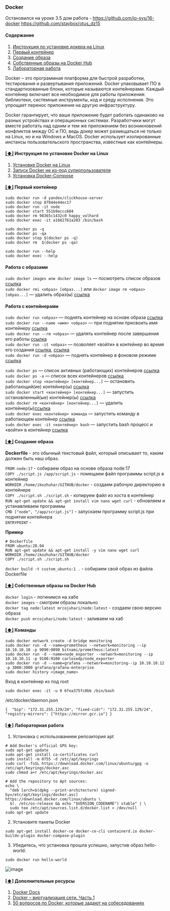 ### Docker

Остановился на уроке 3.5
дом работа - 
https://github.com/io-sys/16-docker
https://github.com/staybox/otus_dz15


#### <a name='toc'>Содержание</a>
1. [Инструкция по установке докера на Linux](#1)
2. [Первый контейнер](#2)
3. [Создание образа](#3)
4. [Собственные образы на Docker Hub](#4)
5. [Лабораторная работа](#5)

Docker – это программная платформа для быстрой разработки, тестирования и развертывания приложений. Docker упаковывает ПО в стандартизованные блоки, которые называются контейнерами. Каждый контейнер включает все необходимое для работы приложения: библиотеки, системные инструменты, код и среду исполнения. Это упрощает перенос приложения на другую инфраструктуру.

Docker гарантирует, что ваше приложение будет работать одинаково на разных устройствах и операционных системах. Разработчики могут вместе работать над одним и тем же приложением без возникновений конфликтов между ОС и ПО, ведь докер может размещаться не только на Linux, но и на Windows и MacOS. Docker использует изолированные инстансы пользовательского пространства, известные как контейнеры.

#### [[⬆]](#toc) <a name='1'>Инструкция по установке Docker на Linux</a>

1. [Установке Docker на Linux](https://docs.docker.com/engine/install/ubuntu/)
2. [Запуск Docker не из-под суперпользователя](https://docs.docker.com/engine/install/linux-postinstall/)
3. [Установка Docker-Compose](https://docs.docker.com/compose/install/standalone/)


#### [[⬆]](#toc) <a name='2'>Первый контейнер</a>
```
sudo docker run -d yandex/clickhouse-server
sudo docker stop 87844e44ec17
sudo docker run -it node
sudo docker start 551b9eccc604
sudo docker rm 98365c1432c0 happy_volhard
sudo docker exec -it a1682761a203 /bin/bash

sudo docker ps -q
sudo docker ps -qa
sudo docker stop $(docker ps -q)
sudo docker rm  $(docker ps -qa)

sudo docker run --help
sudo docker exec --help
```

#### Работа с образами

`sudo docker images или docker image ls` — посмотреть список образов [ссылка](https://docs.docker.com/reference/cli/docker/image/ls/)  
`sudo docker rmi <образ> [образ...]` или `docker image rm <образ> [образ...]` — удалить образ(ы) [ссылка](https://docs.docker.com/reference/cli/docker/image/rm/)  

#### Работа с контейнерами
`sudo docker run <образ>` — поднять контейнер на основе образа [ссылка](https://docs.docker.com/reference/cli/docker/container/run/)  
`sudo docker run --name <имя> <образ>` — при поднятии присвоить имя контейнеру [ссылка](https://docs.docker.com/engine/containers/run/#name---name)  
`sudo docker run --rm <образ>` — удалять контейнер после завершения его работы [ссылка](https://docs.docker.com/engine/containers/run/#clean-up---rm)  
`sudo docker run -it <образ>` — позволяет «войти» в контейнер во время его создания [ссылка](https://docs.docker.com/reference/cli/docker/container/run/#assign-name-and-allocate-pseudo-tty---name--it), [ссылка](https://docs.docker.com/engine/containers/run/#foreground)  
`sudo docker run -d <образ>` — поднять контейнер в фоновом режиме [ссылка](https://docs.docker.com/engine/containers/run/#detached--d)  

`sudo docker ps` — список активных (работающих) контейнеров [ссылка](https://docs.docker.com/reference/cli/docker/container/ls/)  
`sudo docker ps -a` — список всех контейнеров [ссылка](https://docs.docker.com/reference/cli/docker/container/ls/#show-both-running-and-stopped-containers)  
`sudo docker stop <контейнер> [контейнер...]` — остановить работающий(ие) контейнер(ы) [ссылка](https://docs.docker.com/reference/cli/docker/container/stop/)  
`sudo docker start <контейнер> [контейнер...]` — запустить остановленный(ые) контейнер(ы) [ссылка](https://docs.docker.com/reference/cli/docker/container/start/)  
`sudo docker rm <контейнер> [контейнер...]` — удалить контейнер(ы)[ссылка](https://docs.docker.com/reference/cli/docker/container/rm/)  
`sudo docker exec <контейнер> команда` — запустить команду в работающем контейнер [ссылка](https://docs.docker.com/reference/cli/docker/container/exec/)  
`sudo docker exec -it <контейнер> bash` — запустить bash процесс и «войти» в контейнер [ссылка](https://docs.docker.com/reference/cli/docker/container/exec/#run-docker-exec-on-a-running-container)  



#### [[⬆]](#toc) <a name='3'>Создание образа</a>

**Dockerfile** - это обычный текстовый файл, который описывает то, каким должен быть наш образ.

`FROM node:17` - собираем образ на основе образа node:17  
`COPY ./script.js /app/script.js` - помещаем файл программы script.js в контейнер   
`WORKDIR /home/ikozhuhar/GITHUB/docker` - создаем рабочую директорию в контейнере  
`COPY ./script.sh ./script.sh` - копируем файл из хоста в контейнер  
`RUN apt-get update && apt-get install vim nano wget curl` - обновляем и устанавливаем программы  
`CMD ["node", "/app/script.js"]` - запускаем программу script.js при поднятии контейнера  
`ENTRYPOINT` - 

**Пример**
```
# Dockerfile
FROM ubuntu:20.04
RUN apt-get update && apt-get install -y vim nano wget curl
WORKDIR /home/ikozhuhar/GITHUB/docker
COPY ./script.sh ./script.sh
```

`docker build -t custom_ubuntu:1 .` - собираем свой образ из файла Dockerfile



#### [[⬆]](#toc) <a name='4'>Собственные образы на Docker Hub</a>

`docker login` - логинимся на хабе  
`docker images` - смотрим образы локально  
`docker tag node:latest mrcojuhari/node:latest` - создаем свою версию образа  
`docker push mrcojuhari/node:latest` - заливаем на хаб  



#### [[⬆]](#toc) <a name='2'>Команды</a>

```
sudo docker network create -d bridge monitoring
sudo docker run -d --name=prometheus --network=monitoring --ip 10.10.10.10 -p 9090:9090 bitnami/prometheus:latest
sudo docker run -d --name=node_exporter --network=monitoring --ip 10.10.10.11 -p 9100:9100 carlosedp/node_exporter
sudo docker run -d --name=grafana --network=monitoring--ip 10.10.10.12 -p 3000:3000 grafana/grafana-enterprise
sudo docker history <image_name>
```
Вход в контейнер из под root
```
sudo docker exec -it -u 0 6fea375fc0bb /bin/bash
```


/etc/docker/daemon.json
```
{  "bip": "172.31.255.129/24", "fixed-cidr": "172.31.255.129/24", "registry-mirrors": ["https://mirror.gcr.io"] }
```


#### [[⬆]](#toc) <a name='5'>Лабораторная работа</a>

1. Установка с использованием репозитория apt

```
# Add Docker's official GPG key:
sudo apt-get update
sudo apt-get install ca-certificates curl
sudo install -m 0755 -d /etc/apt/keyrings
sudo curl -fsSL https://download.docker.com/linux/ubuntu/gpg -o /etc/apt/keyrings/docker.asc
sudo chmod a+r /etc/apt/keyrings/docker.asc

# Add the repository to Apt sources:
echo \
  "deb [arch=$(dpkg --print-architecture) signed-by=/etc/apt/keyrings/docker.asc] https://download.docker.com/linux/ubuntu \
  $(. /etc/os-release && echo "$VERSION_CODENAME") stable" | \
  sudo tee /etc/apt/sources.list.d/docker.list > /dev/null
sudo apt-get update
```

2. Установите пакеты Docker
```
sudo apt-get install docker-ce docker-ce-cli containerd.io docker-buildx-plugin docker-compose-plugin
```

3. Убедитесь, что установка прошла успешно, запустив образ hello-world:
```
sudo docker run hello-world
```
![image](https://github.com/user-attachments/assets/bc14c81a-ab3a-4149-a638-67eff009270d)





#### [[⬆]](#toc) <a name='5'>Дополнительные ресурсы</a>

1. [Docker Docs](https://docs.docker.com/manuals/)
2. [Docker – виртуализация сети. Часть 1](https://cloud.k2.tech/blog/about-technologies/docker-virtualizatsiya-seti-part1/)
3. [50 вопросов по Docker, которые задают на собеседованиях](https://habr.com/ru/companies/slurm/articles/528206/)
